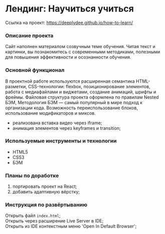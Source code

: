 
# Лендинг: Научиться учиться

Ссылка на проект: https://deeplydee.github.io/how-to-learn/

### Описание проекта

Сайт наполнен материалом созвучным теме обучения. Читая текст и картинки, вы познакомитесь с современными методиками, полезными для повышения эффективности и осознанности обучения.

### Основной функционал

В проектной работе используются расширенная семантика HTML-разметки, CSS-технологии: flexbox, позиционирование элементов, работа с медиафайлами и виджетами, создание анимаций, шрифты и фреймы. Файловая структура проекта оформлена по правилам Nested БЭМ, Методология БЭМ — самый популярный в мире подход к организации кода. Возможность переиспользование блоков, использование модификаторов и миксов.

- реализована вставка видео через iframe;
- анимация элементов через keyframes и transition;

### Используемые инструменты и технологии

- HTML5
- CSS3
- БЭМ

### Планы по доработке

1. портировать проект на React;
2. добавить адаптивную вёрстку;

### Инструкция по развёртыванию

Открыть файл `index.html`;<br/>
Открыть через расширение Live Server в IDE;<br/>
Открыть из IDE контекстным меню 'Open In Default Browser';
